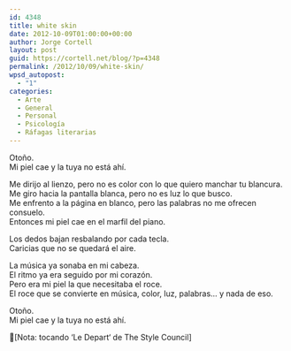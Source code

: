 ```yaml
---
id: 4348
title: white skin
date: 2012-10-09T01:00:00+00:00
author: Jorge Cortell
layout: post
guid: https://cortell.net/blog/?p=4348
permalink: /2012/10/09/white-skin/
wpsd_autopost:
  - "1"
categories:
  - Arte
  - General
  - Personal
  - Psicología
  - Ráfagas literarias
---
```

Otoño.   
Mi piel cae y la tuya no está ahí.

Me dirijo al lienzo, pero no es color con lo que quiero manchar tu blancura.  
Me giro hacia la pantalla blanca, pero no es luz lo que busco.  
Me enfrento a la página en blanco, pero las palabras no me ofrecen consuelo.  
Entonces mi piel cae en el marfil del piano.

Los dedos bajan resbalando por cada tecla.  
Caricias que no se quedará el aire.

La música ya sonaba en mi cabeza.  
El ritmo ya era seguido por mi corazón.  
Pero era mi piel la que necesitaba el roce.  
El roce que se convierte en música, color, luz, palabras… y nada de eso.

Otoño.   
Mi piel cae y la tuya no está ahí.

[Nota: tocando ‘Le Depart‘ de The Style Council]